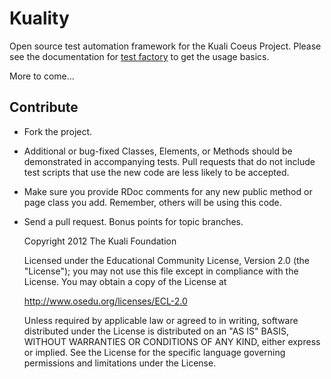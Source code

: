Kuality
=======

Open source test automation framework for the Kuali Coeus Project. Please see the documentation for [test factory](http://rubygems.org/gems/test-factory) to get the usage basics.

More to come...

## Contribute

* Fork the project.
* Additional or bug-fixed Classes, Elements, or Methods should be demonstrated in accompanying tests. Pull requests that do not include test scripts that use the new code are less likely to be accepted.
* Make sure you provide RDoc comments for any new public method or page class you add. Remember, others will be using this code.
* Send a pull request. Bonus points for topic branches.

	Copyright 2012 The Kuali Foundation

	Licensed under the Educational Community License, Version 2.0 (the "License");
	you may	not use this file except in compliance with the License.
	You may obtain a copy of the License at

    http://www.osedu.org/licenses/ECL-2.0

	Unless required by applicable law or agreed to in writing,
	software distributed under the License is distributed on an "AS IS"
	BASIS, WITHOUT WARRANTIES OR CONDITIONS OF ANY KIND, either express
	or implied. See the License for the specific language governing
	permissions and limitations under the License.
